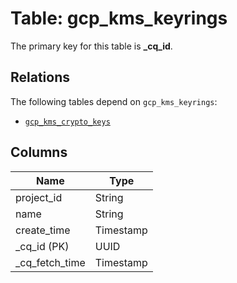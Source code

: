 # Table: gcp_kms_keyrings


The primary key for this table is **_cq_id**.

## Relations
The following tables depend on `gcp_kms_keyrings`:
  - [`gcp_kms_crypto_keys`](gcp_kms_crypto_keys.md)

## Columns
| Name          | Type          |
| ------------- | ------------- |
|project_id|String|
|name|String|
|create_time|Timestamp|
|_cq_id (PK)|UUID|
|_cq_fetch_time|Timestamp|